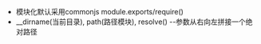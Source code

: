 * 模块化默认采用commonjs
  module.exports/require()
* __dirname(当前目录), path(路径模块), resolve() --参数从右向左拼接一个绝对路径